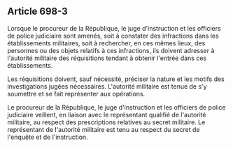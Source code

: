 Article 698-3
----
Lorsque le procureur de la République, le juge d'instruction et les officiers de
police judiciaire sont amenés, soit à constater des infractions dans les
établissements militaires, soit à rechercher, en ces mêmes lieux, des personnes
ou des objets relatifs à ces infractions, ils doivent adresser à l'autorité
militaire des réquisitions tendant à obtenir l'entrée dans ces établissements.

Les réquisitions doivent, sauf nécessité, préciser la nature et les motifs des
investigations jugées nécessaires. L'autorité militaire est tenue de s'y
soumettre et se fait représenter aux opérations.

Le procureur de la République, le juge d'instruction et les officiers de police
judiciaire veillent, en liaison avec le représentant qualifié de l'autorité
militaire, au respect des prescriptions relatives au secret militaire. Le
représentant de l'autorité militaire est tenu au respect du secret de l'enquête
et de l'instruction.
